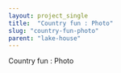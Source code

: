 ```yaml
---
layout: project_single
title:  "Country fun : Photo"
slug: "country-fun-photo"
parent: "lake-house"
---
```

Country fun : Photo